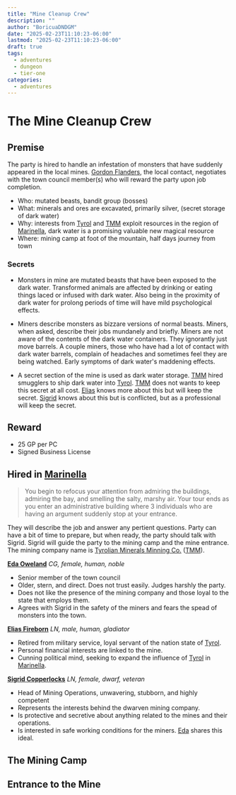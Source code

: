 ```yaml
---
title: "Mine Cleanup Crew"
description: ""
author: "BoricuaDNDGM"
date: "2025-02-23T11:10:23-06:00"
lastmod: "2025-02-23T11:10:23-06:00"
draft: true
tags:
  - adventures
  - dungeon
  - tier-one
categories:
  - adventures
---
```


# The Mine Cleanup Crew

## Premise

The party is hired to handle an infestation of monsters that have suddenly appeared in the local mines.
[Gordon Flanders](), the local contact, negotiates with the town council member(s) who will reward the party upon job completion.

- Who: mutated beasts, bandit group (bosses)
- What: minerals and ores are excavated, primarily silver, (secret storage of dark water)
- Why: interests from [Tyrol] and [TMM] exploit resources in the region of [Marinella],
       dark water is a promising valuable new magical resource
- Where: mining camp at foot of the mountain, half days journey from town

### Secrets

- Monsters in mine are mutated beasts that have been exposed to the dark water.
  Transformed animals are affected by drinking or eating things laced or infused with dark water.
  Also being in the proximity of dark water for prolong periods of time will have mild psychological effects.

- Miners describe monsters as bizzare versions of normal beasts.
  Miners, when asked, describe their jobs mundanely and briefly.
  Miners are not aware of the contents of the dark water containers. They ignorantly just move barrels.
  A couple miners, those who have had a lot of contact with dark water barrels, complain of headaches and sometimes feel they are being watched.
  Early symptoms of dark water's maddening effects.

- A secret section of the mine is used as dark water storage.
  [TMM] hired smugglers to ship dark water into [Tyrol].
  [TMM] does not wants to keep this secret at all cost.
  [Elias][Elias Fireborn] knows more about this but will keep the secret.
  [Sigrid][Sigrid Copperlocks] knows about this but is conflicted, but as a professional will keep the secret.

## Reward

- 25 GP per PC
- Signed Business License

## Hired in [Marinella]

> You begin to refocus your attention from admiring the buildings, admiring the bay, and smelling the salty, marshy air.
> Your tour ends as you enter an administrative building where 3 individuals who are having an argument suddenly stop at your entrance.

They will describe the job and answer any pertient questions.
Party can have a bit of time to prepare, but when ready, the party should talk with Sigrid.
Sigrid will guide the party to the mining camp and the mine entrance.
The mining company name is [Tyrolian Minerals Minning Co.][TMM] ([TMM]).

**[Eda Oweland]** *CG, female, human, noble*
- Senior member of the town council
- Older, stern, and direct. Does not trust easily. Judges harshly the party.
- Does not like the presence of the mining company and those loyal to the state that employs them.
- Agrees with Sigrid in the safety of the miners and fears the spead of monsters into the town.

**[Elias Fireborn]** *LN, male, human, gladiator*
- Retired from military service, loyal servant of the nation state of [Tyrol].
- Personal financial interests are linked to the mine.
- Cunning political mind, seeking to expand the influence of [Tyrol] in [Marinella].

**[Sigrid Copperlocks]** *LN, female, dwarf, veteran*
- Head of Mining Operations, unwavering, stubborn, and highly competent
- Represents the interests behind the dwarven mining company.
- Is protective and secretive about anything related to the mines and their operations.
- Is interested in safe working conditions for the miners. [Eda][Eda Oweland] shares this ideal.

## The Mining Camp

## Entrance to the Mine

[TMM]: ../lore/geography/tyrol.md
[Tyrol]: ../lore/geography/tyrol.md
[Marinella]: ../lore/geography/marinella.md
[Tyrolian Minerals Minning Co.]: ../lore/factions/npc-pool.md

[Eda Oweland]: ../lore/factions/npc-pool.md
[Elias Fireborn]: ../lore/factions/npc-pool.md
[Sigrid Copperlocks]: ../lore/factions/npc-pool.md